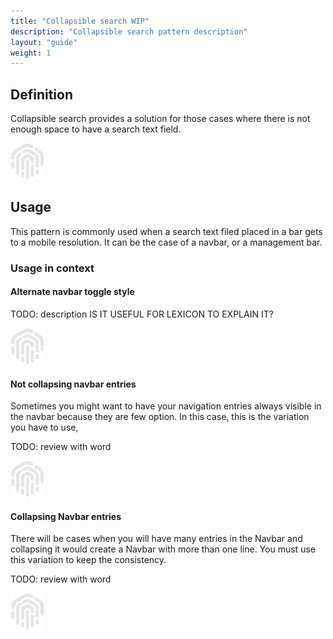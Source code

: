```yaml
---
title: "Collapsible search WIP"
description: "Collapsible search pattern description"
layout: "guide"
weight: 1
---
```


## Definition

Collapsible search provides a solution for those cases where there is not enough space to have a search text field.

![default image](../../../images/lexiconDefault.png)

## Usage

This pattern is commonly used when a search text filed placed in a bar gets to a mobile resolution. It can be the case of a navbar, or a management bar.

### Usage in context

#### Alternate navbar toggle style

TODO: description IS IT USEFUL FOR LEXICON TO EXPLAIN IT?

![default image](../../../images/lexiconDefault.png)

#### Not collapsing navbar entries

Sometimes you might want to have your navigation entries always visible in the navbar because they are few option. In this case, this is the variation you have to use,

TODO: review with word

![default image](../../../images/lexiconDefault.png)


#### Collapsing Navbar entries

There will be cases when you will have many entries in the Navbar and collapsing it would create a Navbar with more than one line. You must use this variation to keep the consistency. 

TODO: review with word

![default image](../../../images/lexiconDefault.png)
